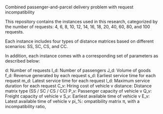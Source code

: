 Combined passenger-and-parcel delivery problem with request incompatibility

This repository contains the instances used in this research, categorized by the number of requests:
4, 6, 8, 10, 12, 14, 16, 18, 20, 40, 60, 80, and 100 requests.

Each instance includes four types of distance matrices based on different scenarios:
SS, SC, CS, and CC.

In addition, each instance comes with a corresponding set of parameters as described below:

d: Number of requests
I_d: Number of passengers
J_d: Volume of goods
f_d: Revenue generated by each request
s_d: Earliest service time for each request
m_d: Latest service time for each request
l_d: Maximum service duration for each request
C_v: Hiring cost of vehicle v
distance: Distance matrix type (SS / SC / CS / CC)
P_v: Passenger capacity of vehicle v
Q_v: Freight capacity of vehicle v
S_v: Earliest available time of vehicle v
E_v: Latest available time of vehicle v
pi_%: ompatibility matrix π, with a incompatibility ratio, 

